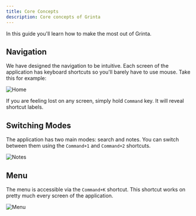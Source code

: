 ```yaml
---
title: Core Concepts
description: Core concepts of Grinta
---
```


In this guide you'll learn how to make the most out of Grinta.

## Navigation

We have designed the navigation to be intuitive. Each screen of the application has keyboard shortcuts
so you'll barely have to use mouse. Take this for example:

![Home](/docs/home.jpeg "Home")

If you are feeling lost on any screen, simply hold `Command` key. It will reveal shortcut labels.

## Switching Modes

The application has two main modes: search and notes. You can switch between them using the `Command+1` and `Command+2` shortcuts.

![Notes](/docs/notes.jpeg "Notes")

## Menu

The menu is accessible via the `Command+K` shortcut. This shortcut works on pretty much every screen of the application.

![Menu](/docs/menu.jpeg "Menu")
